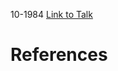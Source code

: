 

10-1984
[Link to Talk](https://www.churchofjesuschrist.org/study/general-conference/1984/10/sunday-afternoon-session?lang=eng)



# References
